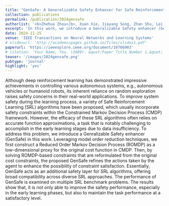 ```yaml
---
title: "GenSafe: A Generalizable Safety Enhancer for Safe Reinforcement Learning Algorithms Based on Reduced Order Markov Decision Process Model"
collection: publications
permalink: /publication/2024gensafe
authorlist: '<b>Zhehua Zhou</b>, Xuan Xie, Jiayang Song, Zhan Shu, Lei Ma'
excerpt: 'In this work, we introduce a Genralizable Safety enhancer (GenSafe) to improve the safety performance of safe reinforcement learning algorithms.'
date: 2024-11-25
venue: 'IEEE Transactions on Neural Networks and Learning Systems'
# slidesurl: 'http://academicpages.github.io/files/slides1.pdf'
paperurl: 'https://ieeexplore.ieee.org/document/10766903'
# citation: 'Your Name, You. (2009). &quot;Paper Title Number 1.&quot; <i>Journal 1</i>. 1(1).'
teaser: '/images/2024gensafe.png'
pubtype: 'journal'
highlight: 'yes'
---
```


Although deep reinforcement learning has demonstrated impressive achievements in controlling various autonomous systems, e.g., autonomous vehicles or humanoid robots, its inherent reliance on random exploration raises safety concerns in their real-world applications. To improve system safety during the learning process, a variety of Safe Reinforcement Learning (SRL) algorithms have been proposed, which usually incorporate safety constraints within the Constrained Markov Decision Process (CMDP) framework. However, the efficacy of these SRL algorithms often relies on accurate function approximations, a task that is notably challenging to accomplish in the early learning stages due to data insufficiency. To address this problem, we introduce a Genralizable Safety enhancer (GenSafe) in this work. Leveraging model order reduction techniques, we first construct a Reduced Order Markov Decision Process (ROMDP) as a low-dimensional proxy for the original cost function in CMDP. Then, by solving ROMDP-based constraints that are reformulated from the original cost constraints, the proposed GenSafe refines the actions taken by the agent to enhance the possibility of constraint satisfaction. Essentially, GenSafe acts as an additional safety layer for SRL algorithms, offering broad compatibility across diverse SRL approaches. The performance of GenSafe is examined on multiple SRL benchmark problems. The results show that, it is not only able to improve the safety performance, especially in the early learning phases, but also to maintain the task performance at a satisfactory level. 
